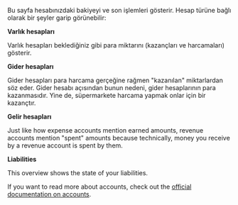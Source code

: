 Bu sayfa hesabınızdaki bakiyeyi ve son işlemleri gösterir. Hesap türüne bağlı olarak bir şeyler garip görünebilir:

**Varlık hesapları**

Varlık hesapları beklediğiniz gibi para miktarını (kazançları ve harcamaları) gösterir.

**Gider hesapları**

Gider hesapları para harcama gerçeğine rağmen "kazanılan" miktarlardan söz eder. Gider hesabı açısından bunun nedeni, gider hesaplarının para kazanmasıdır. Yine de, süpermarkete harcama yapmak onlar için bir kazançtır.

**Gelir hesapları**

Just like how expense accounts mention earned amounts, revenue accounts mention "spent" amounts because technically, money you receive by a revenue account is spent by them.

**Liabilities**

This overview shows the state of your liabilities.

If you want to read more about accounts, check out the [official documentation on accounts](https://docs.firefly-iii.org/concepts/accounts).